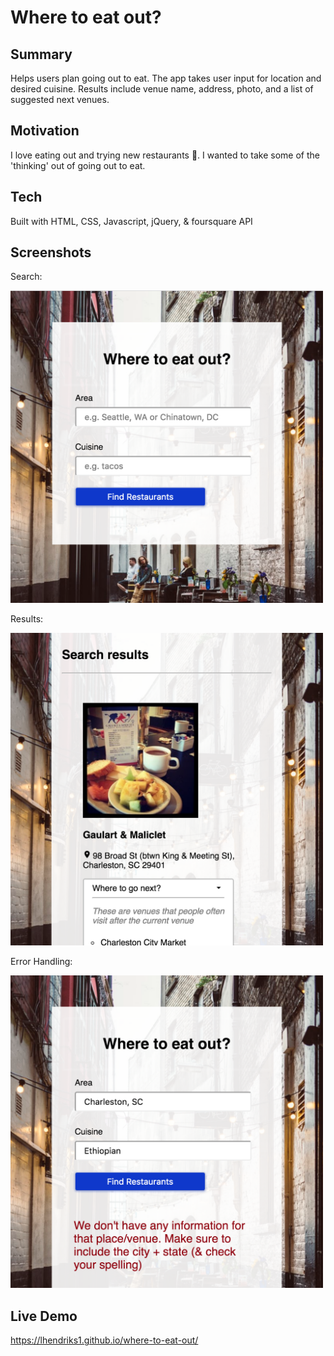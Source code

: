 # Where to eat out?

## Summary
Helps users plan going out to eat. The app takes user input for location and desired cuisine. Results include venue name, address, photo, and a list of suggested next venues.

## Motivation
I love eating out and trying new restaurants :fork_and_knife:. I wanted to take some of the 'thinking' out of going out to eat.

## Tech
Built with HTML, CSS, Javascript, jQuery, & foursquare API

## Screenshots

Search:

<kbd>
<img src="./screenshots/screenshot-search.png" alt="search box" width="500" height="500">
</kbd>

Results:

<kbd>
<img src="./screenshots/screenshot-results.png" alt="results" width="500" height="500">
</kbd>

Error Handling:

<kbd>
<img src="./screenshots/screenshot-error.png" alt="next venues" width="500" height="500">
</kbd>

## Live Demo
https://lhendriks1.github.io/where-to-eat-out/
